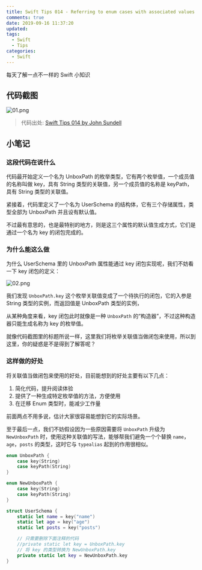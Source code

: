 ```yaml
---
title: Swift Tips 014 - Referring to enum cases with associated values as closures
comments: true
date: 2019-09-16 11:37:20
updated:
tags:
  - Swift
  - Tips
categories:
  - Swift
---
```


每天了解一点不一样的 Swift 小知识

<!-- more -->

## 代码截图

![01.png](01.png)

> 代码出处: [Swift Tips 014 by John Sundell](https://github.com/JohnSundell/SwiftTips#14-referring-to-enum-cases-with-associated-values-as-closures)

## 小笔记

### 这段代码在说什么

代码最开始定义一个名为 UnboxPath 的枚举类型，它有两个枚举值，一个成员值的名称叫做 key，具有 String 类型的关联值，另一个成员值的名称是 keyPath，具有 String 类型的关联值。

紧接着，代码里定义了一个名为 UserSchema 的结构体，它有三个存储属性，类型全部为 UnboxPath 并且设有默认值。

不过最有意思的，也是最特别的地方，则是这三个属性的默认值生成方式，它们是通过一个名为 key 的闭包完成的。

### 为什么能这么做

为什么 UserSchema 里的 UnboxPath 属性能通过 key 闭包实现呢，我们不妨看一下 key 闭包的定义：

![02.png](02.jpg)

我们发现 `UnboxPath.key` 这个枚举关联值变成了一个待执行的闭包，它的入参是 String 类型的实例，而返回值是 UnboxPath 类型的实例，

从某种角度来看，key 闭包此时就像是一种 `UnboxPath` 的“构造器”，不过这种构造器只能生成名称为 key 的枚举值。

就像代码截图里的标题所说一样，这里我们将枚举关联值当做闭包来使用，所以到这里，你的疑惑是不是得到了解答呢？

### 这样做的好处

将关联值当做闭包来使用的好处，目前能想到的好处主要有以下几点：

1. 简化代码，提升阅读体验
2. 提供了一种生成特定枚举值的方法，方便使用
3. 在迁移 Enum 类型时，能减少工作量

前面两点不用多说，估计大家很容易能想到它的实际场景。

至于最后一点，我们不妨假设因为一些原因需要将 `UnboxPath` 升级为 `NewUnboxPath` 时，使用这种关联值的写法，能够帮我们避免一个个替换 `name`，`age`，`posts` 的类型，这时它与 `typealias` 起到的作用很相似。

```swift
enum UnboxPath {
    case key(String)
    case keyPath(String)
}

enum NewUnboxPath {
    case key(String)
    case keyPath(String)
}

struct UserSchema {
    static let name = key("name")
    static let age = key("age")
    static let posts = key("posts")

    // 只需要删除下面注释的代码
    //private static let key = UnboxPath.key
    // 将 key 的类型转换为 NewUnboxPath.key
    private static let key = NewUnboxPath.key
}
```
